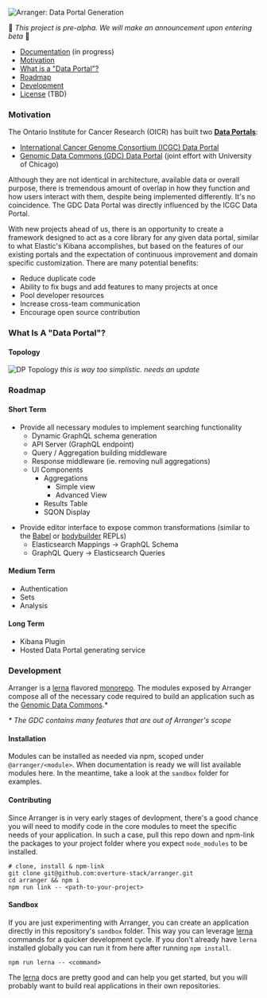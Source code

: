 ![Arranger: Data Portal Generation](https://i.imgur.com/Qb9KBqJ.png)

🚧 _This project is pre-alpha. We will make an announcement upon entering beta_ 🚧

* [Documentation](#Documentation) (in progress)
* [Motivation](#motivation)
* [What is a "Data Portal"?](#data-portal)
* [Roadmap](#roadmap)
* [Development](#development)
* [License](#license) (TBD)

### Motivation

The Ontario Institute for Cancer Research (OICR) has built two **[Data Portals](#data-portal)**:

* [International Cancer Genome Consortium (ICGC) Data Portal](https://dcc.icgc.org/)
* [Genomic Data Commons (GDC) Data Portal](https://portal.gdc.cancer.gov/) (joint effort with University of Chicago)

Although they are not identical in architecture, available data or overall purpose, there is tremendous amount of overlap in how they function and how users interact with them, despite being implemented differently. It's no coincidence. The GDC Data Portal was directly influenced by the ICGC Data Portal.

With new projects ahead of us, there is an opportunity to create a framework designed to act as a core library for any given data portal, similar to what Elastic's Kibana accomplishes, but based on the features of our existing portals and the expectation of continuous improvement and domain specific customization. There are many potential benefits:

* Reduce duplicate code
* Ability to fix bugs and add features to many projects at once
* Pool developer resources
* Increase cross-team communication
* Encourage open source contribution

<h3 id="data-portal">What Is A "Data Portal"?</h3>

#### Topology

![DP Topology](https://i.imgur.com/Ylm9drr.png)
_this is way too simplistic. needs an update_

### Roadmap

#### Short Term

* Provide all necessary modules to implement searching functionality
  * Dynamic GraphQL schema generation
  * API Server (GraphQL endpoint)
  * Query / Aggregation building middleware
  * Response middleware (ie. removing null aggregations)
  * UI Components
    * Aggregations
      * Simple view
      * Advanced View
    * Results Table
    * SQON Display

- Provide editor interface to expose common transformations (similar to the [Babel](https://babeljs.io/repl/) or [bodybuilder](thttp://bodybuilder.js.org/) REPLs)
  * Elasticsearch Mappings -> GraphQL Schema
  * GraphQL Query -> Elasticsearch Queries

#### Medium Term

* Authentication
* Sets
* Analysis

#### Long Term

* Kibana Plugin
* Hosted Data Portal generating service

### Development

Arranger is a [lerna](https://github.com/lerna/lerna) flavored [monorepo](https://medium.com/@maoberlehner/monorepos-in-the-wild-33c6eb246cb9). The modules exposed by Arranger compose all of the necessary code required to build an application such as the [Genomic Data Commons](https://portal.gdc.cancer.gov/).\*

_\* The GDC contains many features that are out of Arranger's scope_

#### Installation

Modules can be installed as needed via npm, scoped under `@arranger/<module>`. When documentation is ready we will list available modules here. In the meantime, take a look at the `sandbox` folder for examples.

#### Contributing

Since Arranger is in very early stages of devlopment, there's a good chance you will need to modify code in the core modules to meet the specific needs of your application. In such a case, pull this repo down and npm-link the packages to your project folder where you expect `node_modules` to be installed.

```
# clone, install & npm-link
git clone git@github.com:overture-stack/arranger.git
cd arranger && npm i
npm run link -- <path-to-your-project>
```

#### Sandbox

If you are just experimenting with Arranger, you can create an application directly in this repository's `sandbox` folder. This way you can leverage [lerna](https://github.com/lerna/lerna) commands for a quicker development cycle. If you don't already have `lerna` installed globally you can run it from here after running `npm install`.

```
npm run lerna -- <command>
```

The [lerna](https://github.com/lerna/lerna) docs are pretty good and can help you get started, but you will probably want to build real applications in their own repositories.

